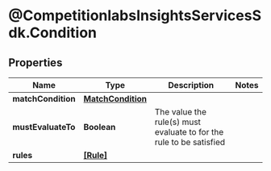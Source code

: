 # @CompetitionlabsInsightsServicesSdk.Condition

## Properties

Name | Type | Description | Notes
------------ | ------------- | ------------- | -------------
**matchCondition** | [**MatchCondition**](MatchCondition.md) |  | 
**mustEvaluateTo** | **Boolean** | The value the rule(s) must evaluate to for the rule to be satisfied | 
**rules** | [**[Rule]**](Rule.md) |  | 


